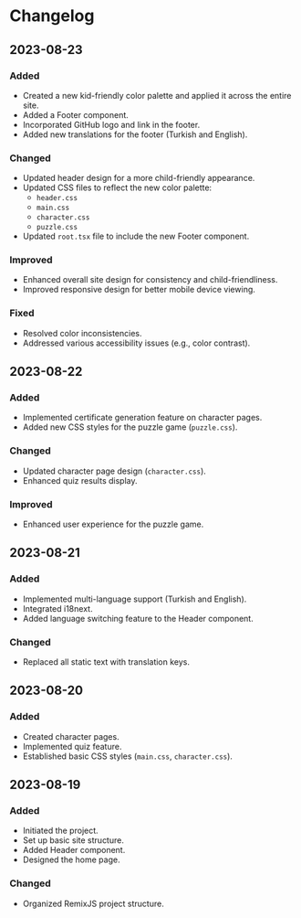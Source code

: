 # Changelog

## 2023-08-23

### Added
- Created a new kid-friendly color palette and applied it across the entire site.
- Added a Footer component.
- Incorporated GitHub logo and link in the footer.
- Added new translations for the footer (Turkish and English).

### Changed
- Updated header design for a more child-friendly appearance.
- Updated CSS files to reflect the new color palette:
  - `header.css`
  - `main.css`
  - `character.css`
  - `puzzle.css`
- Updated `root.tsx` file to include the new Footer component.

### Improved
- Enhanced overall site design for consistency and child-friendliness.
- Improved responsive design for better mobile device viewing.

### Fixed
- Resolved color inconsistencies.
- Addressed various accessibility issues (e.g., color contrast).

## 2023-08-22

### Added
- Implemented certificate generation feature on character pages.
- Added new CSS styles for the puzzle game (`puzzle.css`).

### Changed
- Updated character page design (`character.css`).
- Enhanced quiz results display.

### Improved
- Enhanced user experience for the puzzle game.

## 2023-08-21

### Added
- Implemented multi-language support (Turkish and English).
- Integrated i18next.
- Added language switching feature to the Header component.

### Changed
- Replaced all static text with translation keys.

## 2023-08-20

### Added
- Created character pages.
- Implemented quiz feature.
- Established basic CSS styles (`main.css`, `character.css`).

## 2023-08-19

### Added
- Initiated the project.
- Set up basic site structure.
- Added Header component.
- Designed the home page.

### Changed
- Organized RemixJS project structure.